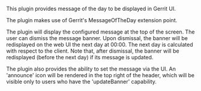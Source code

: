 This plugin provides message of the day to be displayed in Gerrit UI.

The plugin makes use of Gerrit's MessageOfTheDay extension point.

The plugin will display the configured message at the top of the screen.
The user can dismiss the message banner. Upon dismissal, the banner will
be redisplayed on the web UI the next day at 00:00. The next day is
calculated with respect to the client. Note that, after dismissal, the
banner will be redisplayed (before the next day) if its message is updated.

The plugin also provides the ability to set the message via the UI. An
'announce' icon will be rendered in the top right of the header, which
will be visible only to users who have the 'updateBanner' capability.

